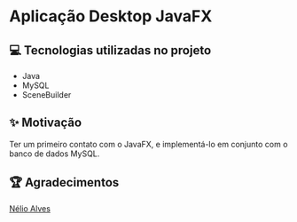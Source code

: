 # Aplicação Desktop JavaFX

## 💻 Tecnologias utilizadas no projeto

- Java
- MySQL
- SceneBuilder

## ✨ Motivação

Ter um primeiro contato com o JavaFX, e implementá-lo em conjunto com o banco de dados MySQL.

## 🏆 Agradecimentos

[Nélio Alves](https://www.udemy.com/course/java-curso-completo/)
